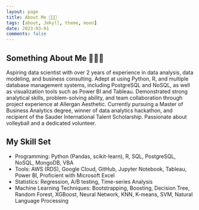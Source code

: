 ```yaml
---
layout: page
title: About Me 🧑🏻‍💻
tags: [about, Jekyll, theme, moon]
date: 2023-03-01
comments: false
---
```

    
<!-- <center><a href="http://taylantatli.github.io/Moon"><b>Moon</b></a> is a minimal, one column jekyll theme.</center> -->

## Something About Me 🧑🏻‍💻
Aspiring data scientist with over 2 years of experience in data analysis, data modeling, and business consulting. Adept at using Python, R, and multiple database management systems, including PostgreSQL and NoSQL, as well as visualization tools such as Power BI and Tableau. Demonstrated strong analytical skills, problem-solving ability, and team collaboration through project experience at Allergan Aesthetic. Currently pursuing a Master of Business Analytics degree, winner of data analytics hackathon, and recipient of the Sauder International Talent Scholarship. Passionate about volleyball and a dedicated volunteer.

## My Skill Set

* Programming: Python (Pandas, scikit-learn), R, SQL, PostgreSQL, NoSQL, MongoDB, VBA
* Tools: AWS (RDS), Google Cloud, GitHub, Jupyter Notebook, Tableau, Power BI, Proficient with Microsoft Excel
* Statistics: Regression, A/B testing, Time-series Analysis
* Machine Learning Techniques: Bootstrapping, Boosting, Decision Tree, Random Forest, XGBoost, Neural Network, KNN, K-means, SVM, Natural Language Processing

